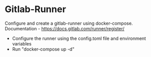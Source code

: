 # Gitlab-Runner

Configure and create a gitlab-runner using docker-compose.  
Documentation - https://docs.gitlab.com/runner/register/

- Configure the runner using the config.toml file and environment variables
- Run "docker-compose up -d"
